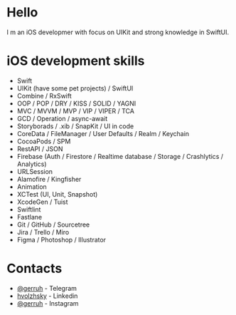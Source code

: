 # Hello
I m an iOS developmer with focus on UIKit and strong knowledge in SwiftUI.

# iOS development skills
- Swift
- UIKit (have some pet projects) / SwiftUI
- Combine / RxSwift 
- OOP / POP / DRY / KISS / SOLID / YAGNI
- MVC / MVVM / MVP / VIP / VIPER / TCA
- GCD / Operation / async-await
- Storyborads / .xib / SnapKit / UI in code
- CoreData / FileManager / User Defaults / Realm / Keychain
- CocoaPods / SPM
- RestAPI / JSON
- Firebase (Auth / Firestore / Realtime database / Storage / Crashlytics / Analytics)
- URLSession
- Alamofire / Kingfisher
- Animation
- XCTest (UI, Unit, Snapshot)
- XcodeGen / Tuist
- Swiftlint
- Fastlane
- Git / GitHub / Sourcetree
- Jira / Trello / Miro
- Figma / Photoshop / Illustrator

# Contacts
- [@gerruh](https://t.me/Gerruh) - Telegram
- [hvolzhsky](https://www.linkedin.com/in/hvolzhsky/) - Linkedin
- [@gerruh](https://www.instagram.com/gerruh/) - Instagram
